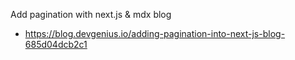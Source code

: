 Add pagination with next.js & mdx blog
- https://blog.devgenius.io/adding-pagination-into-next-js-blog-685d04dcb2c1


